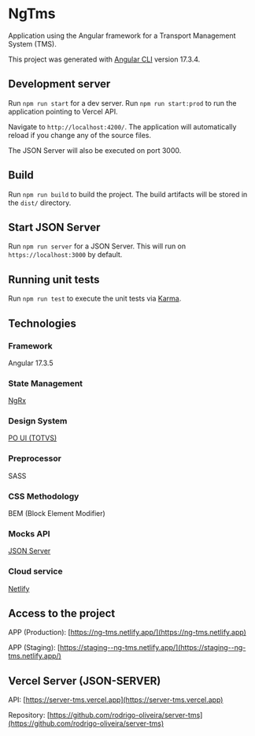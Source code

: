 # NgTms

Application using the Angular framework for a Transport Management System (TMS).

This project was generated with [Angular CLI](https://github.com/angular/angular-cli) version 17.3.4.


## Development server

Run `npm run start` for a dev server.
Run `npm run start:prod` to run the application pointing to Vercel API.

Navigate to `http://localhost:4200/`. The application will automatically reload if you change any of the source files.

The JSON Server will also be executed on port 3000.

## Build

Run `npm run build` to build the project. The build artifacts will be stored in the `dist/` directory.

## Start JSON Server

Run `npm run server` for a JSON Server. This will run on `https://localhost:3000` by default.

## Running unit tests

Run `npm run test` to execute the unit tests via [Karma](https://karma-runner.github.io).

## Technologies

### Framework

Angular 17.3.5

### State Management

[NgRx](https://ngrx.io/)

### Design System

[PO UI (TOTVS)](https://po-ui.io/)

### Preprocessor

SASS

### CSS Methodology

BEM (Block Element Modifier)

### Mocks API

[JSON Server](https://www.npmjs.com/package/json-server)

### Cloud service

[Netlify](https://www.netlify.com/)

## Access to the project

APP (Production): [https://ng-tms.netlify.app/](https://ng-tms.netlify.app)

APP (Staging): [https://staging--ng-tms.netlify.app/](https://staging--ng-tms.netlify.app/)

## Vercel Server (JSON-SERVER)

API: [https://server-tms.vercel.app](https://server-tms.vercel.app)

Repository: [https://github.com/rodrigo-oliveira/server-tms](https://github.com/rodrigo-oliveira/server-tms)